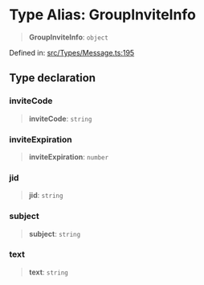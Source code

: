# Type Alias: GroupInviteInfo

> **GroupInviteInfo**: `object`

Defined in: [src/Types/Message.ts:195](https://github.com/Fokusdotid/bail/blob/82f46c566476ac566bfd781dede14412fcdfb787/src/Types/Message.ts#L195)

## Type declaration

### inviteCode

> **inviteCode**: `string`

### inviteExpiration

> **inviteExpiration**: `number`

### jid

> **jid**: `string`

### subject

> **subject**: `string`

### text

> **text**: `string`
